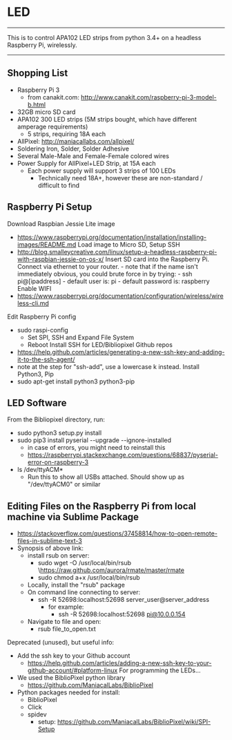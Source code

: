 # LED
---
This is to control APA102 LED strips from python 3.4+ on a headless Raspberry Pi, wirelessly.

---

Shopping List
---
- Raspberry Pi 3
    - from canakit.com: http://www.canakit.com/raspberry-pi-3-model-b.html
- 32GB micro SD card
- APA102 300 LED strips (5M strips bought, which have different amperage requirements)
    - 5 strips, requiring 18A each
- AllPixel: http://maniacallabs.com/allpixel/
- Soldering Iron, Solder, Solder Adhesive
- Several Male-Male and Female-Female colored wires
- Power Supply for AllPixel+LED Strip, at 15A each
    - Each power supply will support 3 strips of 100 LEDs
        - Technically need 18A+, however these are non-standard / difficult to find

Raspberry Pi Setup
---
Download Raspbian Jessie Lite image
-   https://www.raspberrypi.org/documentation/installation/installing-images/README.md
Load image to Micro SD, Setup SSH
-   http://blog.smalleycreative.com/linux/setup-a-headless-raspberry-pi-with-raspbian-jessie-on-os-x/
Insert SD card into the Raspberry Pi. Connect via ethernet to your router.
        - note that if the name isn't immediately obvious, you could brute force in by trying:
            - ssh pi@[ipaddress]
            - default user is: pi
            - default password is: raspberry
Enable WIFI
- https://www.raspberrypi.org/documentation/configuration/wireless/wireless-cli.md

Edit Raspberry Pi config
- sudo raspi-config
    - Set SPI, SSH and Expand File System
    - Reboot
Install SSH for LED/Bibliopixel Github repos
-   https://help.github.com/articles/generating-a-new-ssh-key-and-adding-it-to-the-ssh-agent/
-   note at the step for "ssh-add", use a lowercase k instead.
Install Python3, Pip
-   sudo apt-get install python3 python3-pip

LED Software
---
From the Bibliopixel directory, run:
- sudo python3 setup.py install
- sudo pip3 install pyserial --upgrade --ignore-installed
    - in case of errors, you might need to reinstall this 
    - https://raspberrypi.stackexchange.com/questions/68837/pyserial-error-on-raspberry-3
- ls /dev/ttyACM*
    - Run this to show all USBs attached. Should show up as "/dev/ttyACM0" or similar

Editing Files on the Raspberry Pi from local machine via Sublime Package
---
- https://stackoverflow.com/questions/37458814/how-to-open-remote-files-in-sublime-text-3
- Synopsis of above link:
    - install rsub on server:
        - sudo wget -O /usr/local/bin/rsub \https://raw.github.com/aurora/rmate/master/rmate
        - sudo chmod a+x /usr/local/bin/rsub
    - Locally, install the "rsub" package
    - On command line connecting to server: 
        - ssh -R 52698:localhost:52698 server_user@server_address
            - for example: 
                - ssh -R 52698:localhost:52698 pi@10.0.0.154
    - Navigate to file and open:
        - rsub file_to_open.txt

Deprecated (unused), but useful info:

-   Add the ssh key to your Github account
    -   https://help.github.com/articles/adding-a-new-ssh-key-to-your-github-account/#platform-linux
For programming the LEDs...
-   We used the BiblioPixel python library
    -   https://github.com/ManiacalLabs/BiblioPixel
-   Python packages needed for install:
    -   BiblioPixel
    -   Click
    -   spidev
        -   setup: https://github.com/ManiacalLabs/BiblioPixel/wiki/SPI-Setup